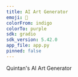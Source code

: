 ```yaml
---
title: AI Art Generator
emoji: 🎨
colorFrom: indigo
colorTo: purple
sdk: gradio
sdk_version: 5.42.0
app_file: app.py
pinned: false
---
```


Quintan's AI Art Generator
